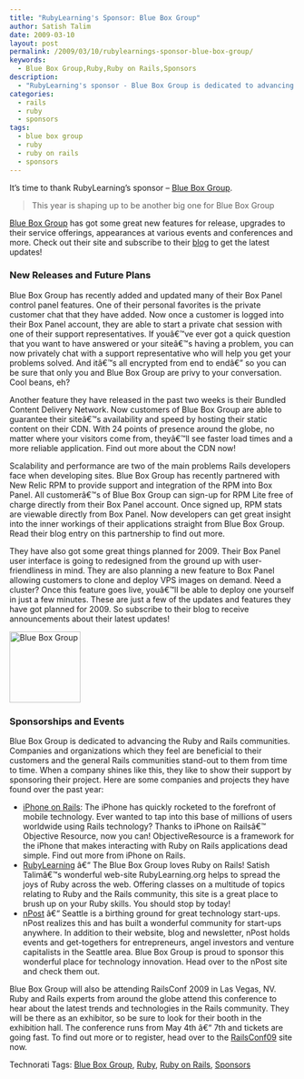 ```yaml
---
title: "RubyLearning's Sponsor: Blue Box Group"
author: Satish Talim
date: 2009-03-10
layout: post
permalink: /2009/03/10/rubylearnings-sponsor-blue-box-group/
keywords:
  - Blue Box Group,Ruby,Ruby on Rails,Sponsors
description:
  - "RubyLearning's sponsor - Blue Box Group is dedicated to advancing the Ruby and Rails communities."
categories:
  - rails
  - ruby
  - sponsors
tags:
  - blue box group
  - ruby
  - ruby on rails
  - sponsors
---
```

<div>
  <p>
    It&#8217;s time to thank RubyLearning&#8217;s sponsor &#8211; <a href="https://boxpanel.blueboxgrp.com/public/order/partner/43921">Blue Box Group</a>.
  </p>
  
  <blockquote class="right">
    <p>
      This year is shaping up to be another big one for Blue Box Group
    </p>
  </blockquote>
<!--more-->
  
  <p>
    <a href="https://boxpanel.blueboxgrp.com/public/order/partner/43921">Blue Box Group</a> has got some great new features for release, upgrades to their service offerings, appearances at various events and conferences and more. Check out their site and subscribe to their <a href="http://www.blueboxgrp.com/news">blog</a> to get the latest updates!
  </p>
  
  <h3>
    New Releases and Future Plans
  </h3>
  
  <p>
    Blue Box Group has recently added and updated many of their Box Panel control panel features. One of their personal favorites is the private customer chat that they have added. Now once a customer is logged into their Box Panel account, they are able to start a private chat session with one of their support representatives. If youâ€™ve ever got a quick question that you want to have answered or your siteâ€™s having a problem, you can now privately chat with a support representative who will help you get your problems solved. And itâ€™s all encrypted from end to endâ€” so you can be sure that only you and Blue Box Group are privy to your conversation. Cool beans, eh?
  </p>
  
  <p>
    Another feature they have released in the past two weeks is their Bundled Content Delivery Network. Now customers of Blue Box Group are able to guarantee their siteâ€™s availability and speed by hosting their static content on their CDN. With 24 points of presence around the globe, no matter where your visitors come from, theyâ€™ll see faster load times and a more reliable application. Find out more about the CDN now!
  </p>
  
  <p>
    Scalability and performance are two of the main problems Rails developers face when developing sites. Blue Box Group has recently partnered with New Relic RPM to provide support and integration of the RPM into Box Panel. All customerâ€™s of Blue Box Group can sign-up for RPM Lite free of charge directly from their Box Panel account. Once signed up, RPM stats are viewable directly from Box Panel. Now developers can get great insight into the inner workings of their applications straight from Blue Box Group. Read their blog entry on this partnership to find out more.
  </p>
  
  <p>
    They have also got some great things planned for 2009. Their Box Panel user interface is going to redesigned from the ground up with user-friendliness in mind. They are also planning a new feature to Box Panel allowing customers to clone and deploy VPS images on demand. Need a cluster? Once this feature goes live, youâ€™ll be able to deploy one yourself in just a few minutes. These are just a few of the updates and features they have got planned for 2009. So subscribe to their blog to receive announcements about their latest updates!
  </p>
  
  <p>
    <a href="https://boxpanel.blueboxgrp.com/public/order/partner/43921"><img class="alignright" alt="Blue Box Group" style="border: 0px none; " src="http://rubylearning.com/images/bbg.gif" width="125" height="125" /></a>
  </p>
  
  <h3>
    Sponsorships and Events
  </h3>
  
  <p>
    Blue Box Group is dedicated to advancing the Ruby and Rails communities. Companies and organizations which they feel are beneficial to their customers and the general Rails communities stand-out to them from time to time. When a company shines like this, they like to show their support by sponsoring their project. Here are some companies and projects they have found over the past year:
  </p>
  
  <ul>
    <li>
      <a href="http://iphoneonrails.com/">iPhone on Rails</a>: The iPhone has quickly rocketed to the forefront of mobile technology. Ever wanted to tap into this base of millions of users worldwide using Rails technology? Thanks to iPhone on Railsâ€™ Objective Resource, now you can! ObjectiveResource is a framework for the iPhone that makes interacting with Ruby on Rails applications dead simple. Find out more from iPhone on Rails.
    </li>
    <li>
      <a href="http://rubylearning.org/">RubyLearning</a> â€“ The Blue Box Group loves Ruby on Rails! Satish Talimâ€™s wonderful web-site RubyLearning.org helps to spread the joys of Ruby across the web. Offering classes on a multitude of topics relating to Ruby and the Rails community, this site is a great place to brush up on your Ruby skills. You should stop by today!
    </li>
    <li>
      <a href="http://blog.npost.com/">nPost</a> â€“ Seattle is a birthing ground for great technology start-ups. nPost realizes this and has built a wonderful community for start-ups anywhere. In addition to their website, blog and newsletter, nPost holds events and get-togethers for entrepreneurs, angel investors and venture capitalists in the Seattle area. Blue Box Group is proud to sponsor this wonderful place for technology innovation. Head over to the nPost site and check them out.
    </li>
  </ul>
  
  <p>
    Blue Box Group will also be attending RailsConf 2009 in Las Vegas, NV. Ruby and Rails experts from around the globe attend this conference to hear about the latest trends and technologies in the Rails community. They will be there as an exhibitor, so be sure to look for their booth in the exhibition hall. The conference runs from May 4th â€“ 7th and tickets are going fast. To find out more or to register, head over to the <a href="http://www.railsconf.com/">RailsConf09</a> site now.
  </p>
</div>

Technorati Tags: <a href="http://technorati.com/tag/Blue+Box+Group" rel="tag">Blue Box Group</a>, <a href="http://technorati.com/tag/Ruby" rel="tag">Ruby</a>, <a href="http://technorati.com/tag/Ruby+on+Rails" rel="tag">Ruby on Rails</a>, <a href="http://technorati.com/tag/Sponsors" rel="tag">Sponsors</a>
